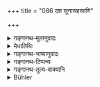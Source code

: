 +++
title = "086 दश सूनासहस्राणि"

+++

<details><summary>गङ्गानथ-मूलानुवादः</summary>

A king has been declared to be equal to a butcher who maintains ten thousand slaughter-houses; and terrible is the receiving of gifts from him.—(86)
</details>

<details><summary>मेधातिथिः</summary>

सूनया चरति **सौनिकः** । **वाहयति** स्वार्थसाधने व्यापारयति । **घोरः** भीषणो ऽयम्, नरकादिहेतुत्वात् ॥ ४.८६ ॥

_अवयुत्यवादेन राजप्रतिग्रहे निन्दा ।_
</details>

<details><summary>गङ्गानथ-भाष्यानुवादः</summary>

‘*Saunika*’ is one who maintains a slaughter-house.

‘*Maintains*’—carries on for his own benefit.

‘*Terrible*;’—it is frightful, as leading to hell, and other places.—(86)
</details>

<details><summary>गङ्गानथ-टिप्पन्यः</summary>

This verse is quoted in *Aparārka* (p. 185).
</details>

<details><summary>गङ्गानथ-तुल्य-वाक्यानि</summary>

*Viṣṇudharmottara* (quoted in Parāśaramādhava, p. 200).—\[Reproduces
Manu.\]
</details>

<details><summary>Bühler</summary>

086	A king is declared to be equal (in wickedness) to a butcher who keeps a hundred thousand slaughter-houses; to accept presents from him is a terrible (crime).
</details>
